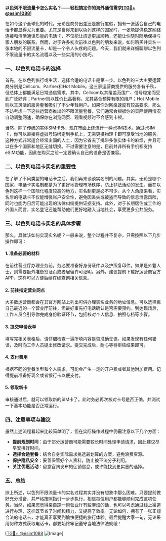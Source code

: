 **以色列不限流量卡怎么实名？——轻松搞定你的海外通信需求[[TG💪+ @esim1088](https://t.me/s/esim1088)]**

在如今这个全球化的时代，无论是商务出差还是旅行度假，拥有一张适合自己的电话卡都显得尤为重要。尤其是当你来到以色列这样的国家时，一张能提供稳定网络连接和清晰通话质量的电话卡，不仅能让旅途更加顺畅，还能让你随时随地保持与家人朋友的联系。然而，对于许多初次前往以色列的朋友来说，如何购买并实名一张本地的不限流量卡，却是一个令人头疼的问题。今天，我们就来详细聊聊以色列不限流量卡的实名流程以及一些实用的小技巧。

### 一、以色列电话卡的选择

首先，在以色列旅行或生活，选择合适的电话卡是第一步。以色列的三大主要运营商分别是Cellcom、Partner和Hot Mobile。这三家运营商提供的服务各有千秋，但总体上都能满足日常通信需求。其中，Cellcom以其覆盖范围广、信号稳定而受到广泛好评；Partner则以性价比高著称，尤其适合预算有限的用户；Hot Mobile则以其灵活的服务套餐吸引了不少年轻用户。如果你对网络速度有较高要求，那么不妨考虑一下这些运营商推出的不限流量套餐，它们通常会根据你的实际使用情况自动调整网速，确保你在浏览网页、观看视频时不会感到卡顿。

当然，除了传统的实体SIM卡外，现在市面上还流行一种eSIM技术。通过eSIM卡，你可以直接将虚拟号码绑定到手机上，无需更换物理卡即可享受当地的服务。这种方式非常适合经常出国的人士，因为它省去了携带多张实体卡的麻烦，并且可以在多个国家和地区无缝切换。不过需要注意的是，目前并非所有手机都支持eSIM功能，因此在购买之前一定要确认自己的设备是否兼容。

### 二、以色列电话卡实名的重要性

在了解了不同类型的电话卡之后，我们再来谈谈实名制的问题。其实，无论是哪个国家，电话卡实名制都是为了更好地管理市场秩序，防止非法活动的发生。而在以色列这样一个国际化程度较高的地方，实名制更是必不可少。从个人角度来看，实名后的电话卡不仅能增强账户安全性，避免因丢失或被盗而导致的信息泄露风险，同时也能为日后可能出现的法律纠纷提供证据支持。此外，对于长期居住或工作的外国人而言，实名登记还能帮助他们更好地融入当地社会，享受更多公共服务。

### 三、以色列电话卡实名的具体步骤

那么，具体该如何实现实名呢？一般来说，整个过程并不复杂，只需按照以下几步操作即可：

#### 1. 准备必要的材料

在前往营业厅办理业务前，务必要准备好身份证件以及护照复印件。如果是外籍人士，则需要额外准备签证页或者居留许可证明。另外，建议提前下载好运营商官方APP，这样可以方便后续在线查询相关信息。

#### 2. 前往指定营业网点

大多数运营商都会在其官方网站上列出可供办理实名业务的地址信息。可以选择离自己最近的一个营业厅前往，但最好事先打电话确认是否需要预约。到达现场后，工作人员会引导你完成身份验证环节，包括核对个人信息、拍照存档等步骤。

#### 3. 提交申请表单

填写完相关表格后，请仔细检查一遍所填内容是否准确无误。如果发现有任何错误，及时向工作人员提出修改请求。提交完成后，耐心等待审核结果即可。

#### 4. 支付费用

根据不同的套餐类型和个人需求，可能会产生一定的开户费或者其他附加费用。记得提前准备好现金或者银行卡以便支付。

#### 5. 领取新卡

审核通过后，就可以领取新的SIM卡了。此时务必再次核对卡号是否正确，并测试一下基本功能是否正常运行。

### 四、注意事项与建议

虽然上述流程看起来比较简单明了，但在实际操作过程中仍需注意以下几个方面：

- **提前规划时间**：由于部分运营商可能需要较长时间处理申请请求，因此建议尽早安排好时间。
- **选择合适套餐**：结合自身实际需求挑选最划算的方案，避免浪费资源。
- **保护隐私安全**：妥善保管好个人资料，防止被不法分子利用。
- **关注优惠活动**：留意官网发布的促销信息，或许能找到更实惠的选择。

### 五、总结

综上所述，以色列不限流量卡的实名过程其实并没有想象中那么困难。只要提前做好充分准备，并严格按照指引一步步执行，相信每位用户都能够顺利完成这项任务。当然，如果您觉得亲自跑一趟营业厅有些麻烦的话，也可以考虑通过线上渠道进行办理，这样既节省了时间和精力，又提高了效率。无论如何，拥有了一张正规合法的电话卡，才能真正享受到愉快便捷的旅行体验。最后提醒大家一句，无论采用何种方式获取电话卡，都要始终牢记遵守当地法律法规哦！

[[TG💪+ @esim1088](https://t.me/s/esim1088) ![Image](https://i.postimg.cc/4NQfJmqS/Snipaste-2025-05-13-00-14-12.png)]
